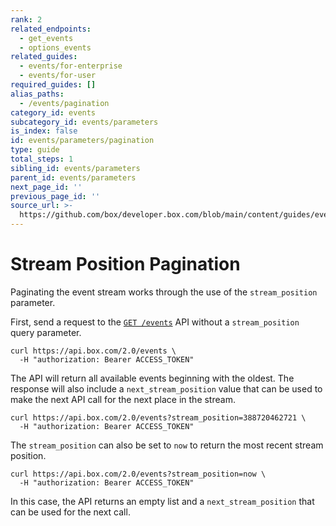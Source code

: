 ```yaml
---
rank: 2
related_endpoints:
  - get_events
  - options_events
related_guides:
  - events/for-enterprise
  - events/for-user
required_guides: []
alias_paths:
  - /events/pagination
category_id: events
subcategory_id: events/parameters
is_index: false
id: events/parameters/pagination
type: guide
total_steps: 1
sibling_id: events/parameters
parent_id: events/parameters
next_page_id: ''
previous_page_id: ''
source_url: >-
  https://github.com/box/developer.box.com/blob/main/content/guides/events/parameters/pagination.md
---
```

# Stream Position Pagination

Paginating the event stream works through the use of the `stream_position`
parameter.

First, send a request to the [`GET /events`](e://get_events) API without a
`stream_position` query parameter.

```curl
curl https://api.box.com/2.0/events \
  -H "authorization: Bearer ACCESS_TOKEN"
```

The API will return all available events beginning with the oldest. The response
will also include a `next_stream_position` value that can be used to make the
next API call for the next place in the stream.

```curl
curl https://api.box.com/2.0/events?stream_position=388720462721 \
  -H "authorization: Bearer ACCESS_TOKEN"
```

The `stream_position` can also be set to `now` to return the most recent stream
position.

```curl
curl https://api.box.com/2.0/events?stream_position=now \
  -H "authorization: Bearer ACCESS_TOKEN"
```

In this case, the API returns an empty list and a `next_stream_position` that
can be used for the next call.